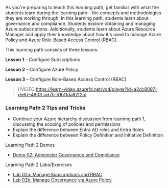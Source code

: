 


As you're preparing to teach this learning path, get familiar with what the students learn during the learning path – the concepts and methodologies they are working through. In this learning path, students learn about governance and compliance. Students explore obtaining and managing Azure subscriptions. Additionally, students learn about Azure Resource Manager and apply their knowledge about how it's used to manage Azure Policy and Azure Role-Based Access Control (RBAC).   

This learning path consists of three lessons: 

**Lesson 1** – Configure Subscriptions 

**Lesson 2** – Configure Azure Policy 

**Lesson 3** – Configure Role-Based Access Control (RBAC) 

> [!VIDEO https://learn-video.azurefd.net/vod/player?id=a2dc8097-de67-4903-ad7b-51b11da62f2a]  

### Learning Path 2 Tips and Tricks 

- Continue your Azure hierarchy discussion from learning path 1, discussing the scoping of policies and permissions
- Explain the difference between Entra AD roles and Entra Roles
- Explain the difference between Policy Definition and Initiative Definition 

Learning Path 2 Demos
- [Demo 02: Administer Governance and Compliance](https://microsoftlearning.github.io/AZ-104-MicrosoftAzureAdministrator/Instructions/Demos/02%20-%20Administer%20Governance%20and%20Compliance.html)

Learning Path 2 Labs/Exercises
- [Lab 02a: Manage Subscriptions and RBAC](https://microsoftlearning.github.io/AZ-104-MicrosoftAzureAdministrator/Instructions/Demos/02%20-%20Administer%20Governance%20and%20Compliance.html)
- [Lab 02b: Manage Governance via Azure Policy](https://microsoftlearning.github.io/AZ-104-MicrosoftAzureAdministrator/Instructions/Labs/LAB_02b-Manage_Governance_via_Azure_Policy.html)